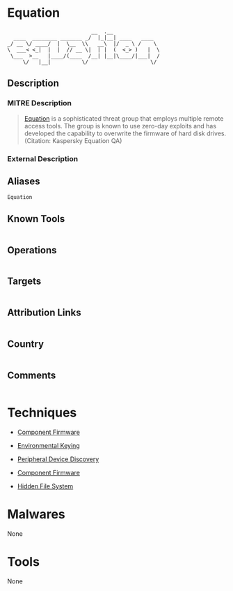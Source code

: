 
# Equation

```
                           __  .__               
  ____  ________ _______ _/  |_|__| ____   ____  
_/ __ \/ ____/  |  \__  \\   __\  |/  _ \ /    \ 
\  ___< <_|  |  |  // __ \|  | |  (  <_> )   |  \
 \___  >__   |____/(____  /__| |__|\____/|___|  /
     \/   |__|          \/                    \/ 

```

## Description

### MITRE Description

> [Equation](https://attack.mitre.org/groups/G0020) is a sophisticated threat group that employs multiple remote access tools. The group is known to use zero-day exploits and has developed the capability to overwrite the firmware of hard disk drives. (Citation: Kaspersky Equation QA)

### External Description

> 

## Aliases

```
Equation
```

## Known Tools

```

```

## Operations

```

```

## Targets

```

```

## Attribution Links

```

```

## Country

```

```

## Comments

```

```

# Techniques


* [Component Firmware](../techniques/Component-Firmware.md)

* [Environmental Keying](../techniques/Environmental-Keying.md)
    
* [Peripheral Device Discovery](../techniques/Peripheral-Device-Discovery.md)
    
* [Component Firmware](../techniques/Component-Firmware.md)
    
* [Hidden File System](../techniques/Hidden-File-System.md)
    

# Malwares

None

# Tools

None
